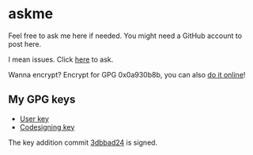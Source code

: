 # askme
Feel free to ask me here if needed. You might need a GitHub account to post here.

I mean issues. Click [here](https://github.com/outloudvi/askme/issues/new) to ask.

Wanna encrypt? Encrypt for GPG 0x0a930b8b, you can also [do it online](https://keybase.io/encrypt#outloudvi)!

## My GPG keys
* [User key](https://github.com/outloudvi/askme/blob/master/key_outviv.gpg)
* [Codesigning key](https://github.com/outloudvi/askme/blob/master/key_codesigning.gpg)

The key addition commit [3dbbad24](https://github.com/outloudvi/askme/commit/3dbbad24f9c8817611579f19995e48e2945fcc02) is signed.
